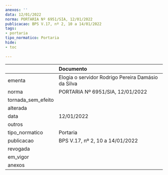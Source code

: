 ```yaml
---
anexos: ''
data: 12/01/2022
norma: PORTARIA Nº 6951/SIA, 12/01/2022
publicacao: BPS V.17, nº 2, 10 a 14/01/2022
tags:
- portaria
tipo_normatico: Portaria
hide: 
- toc 
 
---
```


|                    | Documento                                          |
|:-------------------|:---------------------------------------------------|
| ementa             | Elogia o servidor Rodrigo Pereira Damásio da Silva |
| norma              | PORTARIA Nº 6951/SIA, 12/01/2022                   |
| tornada_sem_efeito |                                                    |
| alterada           |                                                    |
| data               | 12/01/2022                                         |
| outros             |                                                    |
| tipo_normatico     | Portaria                                           |
| publicacao         | BPS V.17, nº 2, 10 a 14/01/2022                    |
| revogada           |                                                    |
| em_vigor           |                                                    |
| anexos             |                                                    |